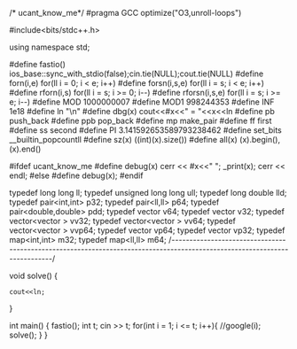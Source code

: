 /* ucant_know_me*/
#pragma GCC optimize("O3,unroll-loops")

#include<bits/stdc++.h>

using namespace std;

#define fastio() ios_base::sync_with_stdio(false);cin.tie(NULL);cout.tie(NULL)
#define forn(i,e) for(ll i = 0; i < e; i++)
#define forsn(i,s,e) for(ll i = s; i < e; i++)
#define rforn(i,s) for(ll i = s; i >= 0; i--)
#define rforsn(i,s,e) for(ll i = s; i >= e; i--)
#define MOD 1000000007
#define MOD1 998244353
#define INF 1e18
#define ln "\n"
#define dbg(x) cout<<#x<<" = "<<x<<ln
#define pb push_back
#define ppb pop_back
#define mp make_pair
#define ff first
#define ss second
#define PI 3.141592653589793238462
#define set_bits __builtin_popcountll
#define sz(x) ((int)(x).size())
#define all(x) (x).begin(), (x).end()

#ifdef ucant_know_me
#define debug(x) cerr << #x<<" "; _print(x); cerr << endl;
#else
#define debug(x);
#endif

typedef long long ll;
typedef unsigned long long ull;
typedef long double lld;
typedef pair<int,int> p32;
typedef pair<ll,ll> p64;
typedef pair<double,double> pdd;
typedef vector<ll> v64;
typedef vector<int> v32;
typedef vector<vector<int> > vv32;
typedef vector<vector<ll> > vv64;
typedef vector<vector<p64> > vvp64;
typedef vector<p64> vp64;
typedef vector<p32> vp32;
typedef map<int,int> m32;
typedef map<ll,ll> m64;
/*--------------------------------------------------------------------------------------------------------------------------*/

void solve()
{
    

    cout<<ln;
}

int main() {
    fastio();
    int t;
    cin >> t;
    for(int i = 1; i <= t; i++){
        //google(i);
        solve();
    }
}
